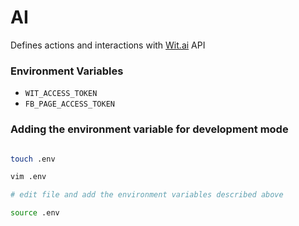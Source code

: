 # AI

Defines actions and interactions with [Wit.ai](https://wit.ai/) API

### Environment Variables

- `WIT_ACCESS_TOKEN`
- `FB_PAGE_ACCESS_TOKEN`

### Adding the environment variable for development mode

```bash

touch .env

vim .env

# edit file and add the environment variables described above

source .env
```


